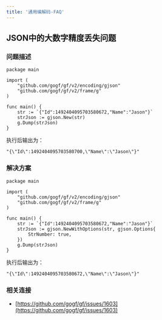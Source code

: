 ```yaml
---
title: '通用编解码-FAQ'
---
```


## JSON中的大数字精度丢失问题

### 问题描述

```
package main

import (
	"github.com/gogf/gf/v2/encoding/gjson"
	"github.com/gogf/gf/v2/frame/g"
)

func main() {
	str := `{"Id":1492404095703580672,"Name":"Jason"}`
	strJson := gjson.New(str)
	g.Dump(strJson)
}
```

执行后输出为：

```
"{\"Id\":1492404095703580700,\"Name\":\"Jason\"}"
```

### 解决方案

```
package main

import (
	"github.com/gogf/gf/v2/encoding/gjson"
	"github.com/gogf/gf/v2/frame/g"
)

func main() {
	str := `{"Id":1492404095703580672,"Name":"Jason"}`
	strJson := gjson.NewWithOptions(str, gjson.Options{
		StrNumber: true,
	})
	g.Dump(strJson)
}
```

执行后输出为：

```
"{\"Id\":1492404095703580672,\"Name\":\"Jason\"}"
```

### 相关连接

- [https://github.com/gogf/gf/issues/1603](https://github.com/gogf/gf/issues/1603)